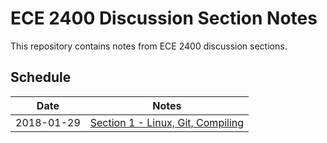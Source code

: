 # ECE 2400 Discussion Section Notes

This repository contains notes from ECE 2400 discussion sections.

## Schedule

| Date       | Notes                                                   |
|------------|---------------------------------------------------------|
| 2018-01-29 |[Section 1 - Linux, Git, Compiling](ece2400-sec01.md)    |

